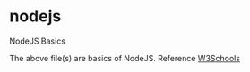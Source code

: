 # nodejs

NodeJS Basics

The above file(s) are basics of NodeJS.
Reference [W3Schools](https://www.w3schools.com)